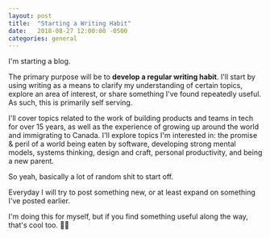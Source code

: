 ```yaml
---
layout: post
title:  "Starting a Writing Habit"
date:   2018-08-27 12:00:00 -0500
categories: general
---
```

I'm starting a blog.

The primary purpose will be to **develop a regular writing habit**. I'll start by using writing as a means to clarify my understanding of certain topics, explore an area of interest, or share something I've found repeatedly useful.  As such, this is primarily self serving.

I'll cover topics related to the work of building products and teams in tech for over 15 years, as well as the experience of growing up around the world and immigrating to Canada. I'll explore topics I'm interested in: the promise & peril of a world being eaten by software, developing strong mental models, systems thinking, design and craft, personal productivity, and being a new parent. 

So yeah, basically a lot of random shit to start off.

Everyday I will try to post something new, or at least expand on something I've posted earlier.

I'm doing this for myself, but if you find something useful along the way, that's cool too. 🙏🏾